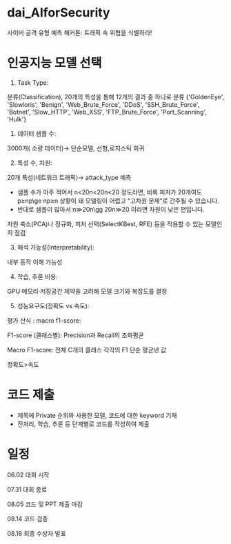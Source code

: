 # dai_AIforSecurity
사이버 공격 유형 예측 해커톤: 트래픽 속 위협을 식별하라!

# 인공지능 모델 선택
1. Task Type: 

분류(Classification), 20개의 특성을 통해 12개의 결과 중 하나로 분류 
{'GoldenEye', 'Slowloris', 'Benign', 'Web_Brute_Force', 'DDoS', 'SSH_Brute_Force', 'Botnet', 'Slow_HTTP', 'Web_XSS', 'FTP_Brute_Force', 'Port_Scanning', 'Hulk'}

1. 데이터 샘플 수: 

3000개( 소량 데이터)→ 단순모델, 선형,로지스틱 회귀

2. 특성 수, 차원:

20개 특성(네트워크 트래픽)→ attack_type 예측

- 샘플 수가 아주 적어서 n<20n<20n<20 정도라면, 비록 피처가 20개여도 p≥np\ge np≥n 상황이 돼 모델링이 어렵고 “고차원 문제”로 간주될 수 있습니다.
- 반대로 샘플이 많아서 n≫20n\gg 20n≫20 이라면 차원이 낮은 편입니다.

차원 축소(PCA)나 정규화, 피처 선택(SelectKBest, RFE) 등을 적용할 수 있는 모델인지 점검

3. 해석 가능성(Interpretability):

내부 동작 이해 가능성

4. 학습, 추론 비용:

GPU·메모리·저장공간 제약을 고려해 모델 크기와 복잡도를 결정

5. 성능요구도(정확도 vs 속도):

평가 산식 : macro f1-score: 

F1-score (클래스별): Precision과 Recall의 조화평균

Macro F1-score: 전체 C개의 클래스 각각의 F1 단순 평균낸 값

정확도>속도


# 코드 제출
- 제목에 Private 순위와 사용한 모델, 코드에 대한 keyword 기재
- 전처리, 학습, 추론 등 단계별로 코드를 작성하여 제출

# 일정
06.02
대회 시작

07.31
대회 종료

08.05
코드 및 PPT 제출 마감

08.14
코드 검증

08.18
최종 수상자 발표
